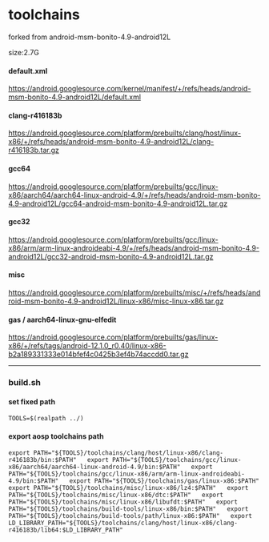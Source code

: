 # toolchains
forked from android-msm-bonito-4.9-android12L

size:2.7G

#### default.xml

https://android.googlesource.com/kernel/manifest/+/refs/heads/android-msm-bonito-4.9-android12L/default.xml

#### clang-r416183b

https://android.googlesource.com/platform/prebuilts/clang/host/linux-x86/+/refs/heads/android-msm-bonito-4.9-android12L/clang-r416183b.tar.gz

#### gcc64

https://android.googlesource.com/platform/prebuilts/gcc/linux-x86/aarch64/aarch64-linux-android-4.9/+/refs/heads/android-msm-bonito-4.9-android12L/gcc64-android-msm-bonito-4.9-android12L.tar.gz

#### gcc32

https://android.googlesource.com/platform/prebuilts/gcc/linux-x86/arm/arm-linux-androideabi-4.9/+/refs/heads/android-msm-bonito-4.9-android12L/gcc32-android-msm-bonito-4.9-android12L.tar.gz

#### misc

https://android.googlesource.com/platform/prebuilts/misc/+/refs/heads/android-msm-bonito-4.9-android12L/linux-x86/misc-linux-x86.tar.gz

#### gas / aarch64-linux-gnu-elfedit

https://android.googlesource.com/platform/prebuilts/gas/linux-x86/+/refs/tags/android-12.1.0_r0.40/linux-x86-b2a189331333e014bfef4c0425b3ef4b74accdd0.tar.gz

---

### build.sh
#### set fixed path

`TOOLS=$(realpath ../)`  

#### export aosp toolchains path

`
    export PATH="${TOOLS}/toolchains/clang/host/linux-x86/clang-r416183b/bin:$PATH"  
    export PATH="${TOOLS}/toolchains/gcc/linux-x86/aarch64/aarch64-linux-android-4.9/bin:$PATH"  
    export PATH="${TOOLS}/toolchains/gcc/linux-x86/arm/arm-linux-androideabi-4.9/bin:$PATH"  
    export PATH="${TOOLS}/toolchains/gas/linux-x86:$PATH"  
    export PATH="${TOOLS}/toolchains/misc/linux-x86/lz4:$PATH"  
    export PATH="${TOOLS}/toolchains/misc/linux-x86/dtc:$PATH"  
    export PATH="${TOOLS}/toolchains/misc/linux-x86/libufdt:$PATH"  
    export PATH="${TOOLS}/toolchains/build-tools/linux-x86/bin:$PATH"  
    export PATH="${TOOLS}/toolchains/build-tools/path/linux-x86:$PATH"  
    export LD_LIBRARY_PATH="${TOOLS}/toolchains/clang/host/linux-x86/clang-r416183b/lib64:$LD_LIBRARY_PATH"  
` 
